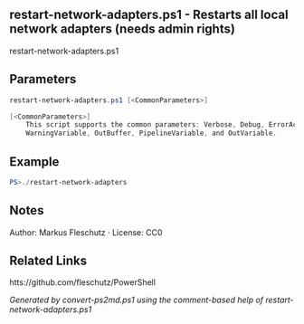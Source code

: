 ## restart-network-adapters.ps1 - Restarts all local network adapters (needs admin rights)

restart-network-adapters.ps1

## Parameters
```powershell
restart-network-adapters.ps1 [<CommonParameters>]

[<CommonParameters>]
    This script supports the common parameters: Verbose, Debug, ErrorAction, ErrorVariable, WarningAction, 
    WarningVariable, OutBuffer, PipelineVariable, and OutVariable.
```

## Example
```powershell
PS>./restart-network-adapters
```

## Notes
Author: Markus Fleschutz · License: CC0

## Related Links
htts://github.com/fleschutz/PowerShell

*Generated by convert-ps2md.ps1 using the comment-based help of restart-network-adapters.ps1*
